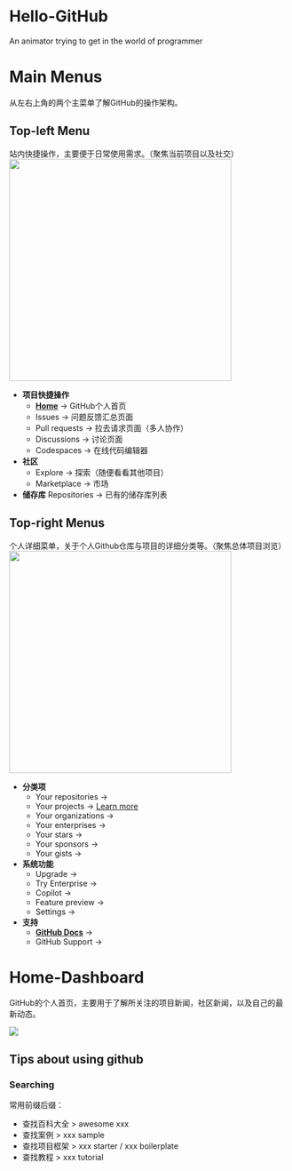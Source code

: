 # Hello-GitHub
An animator trying to get in the world of programmer

# Main Menus
从左右上角的两个主菜单了解GitHub的操作架构。
## Top-left Menu
站内快捷操作，主要便于日常使用需求。（聚焦当前项目以及社交）
<br>
<img src="https://github.com/boringmu/Hello-Github/assets/54476767/a71e44a6-fa20-4db1-8dca-ddb9ad786564" width="400"></img>
<br>
- **项目快捷操作**
  - **[Home](#Home-Dashboard)** -> GitHub个人首页
  - Issues -> 问题反馈汇总页面
  - Pull requests -> 拉去请求页面（多人协作）
  - Discussions -> 讨论页面
  - Codespaces -> 在线代码编辑器
- **社区**
    - Explore -> 探索（随便看看其他项目）
  - Marketplace -> 市场
- **储存库** Repositories -> 已有的储存库列表

## Top-right Menus
个人详细菜单，关于个人Github仓库与项目的详细分类等。（聚焦总体项目浏览）
<br>
<img src="https://github.com/boringmu/Hello-Github/assets/54476767/3e7c7ca6-2654-4fda-a440-b4b08e4cc7a1" width="400"></img>
<br>
- **分类项**
  - Your repositories -> 
  - Your projects -> [Learn more](https://docs.github.com/en/issues/planning-and-tracking-with-projects)
  - Your organizations -> 
  - Your enterprises -> 
  - Your stars -> 
  - Your sponsors -> 
  - Your gists -> 
- **系统功能**
  - Upgrade -> 
  - Try Enterprise -> 
  - Copilot -> 
  - Feature preview -> 
  - Settings -> 
- **支持**
  - **[GitHub Docs](https://docs.github.com/en/get-started/quickstart/set-up-git)** -> 
  - GitHub Support -> 

# Home-Dashboard
GitHub的个人首页，主要用于了解所关注的项目新闻，社区新闻，以及自己的最新动态。

<img src="https://github.com/boringmu/Hello-Github/assets/54476767/c99604e7-fefa-4c30-9c9f-3c2e2b0e744e"></img>

## Tips about using github
### Searching
常用前缀后缀：
- 查找百科大全 > awesome xxx
- 查找案例 > xxx sample
- 查找项目框架 > xxx starter / xxx boilerplate
- 查找教程 > xxx tutorial
